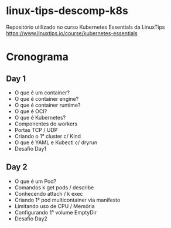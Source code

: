 # linux-tips-descomp-k8s
Repositório utilizado no curso Kubernetes Essentials da LinuxTips
https://www.linuxtips.io/course/kubernetes-essentials

#
# Cronograma
## Day 1
- O que é um container?
- O que é container engine?
- O que é container runtime?
- O que é OCI?
- O que é Kubernetes?
- Componentes do workers
- Portas TCP / UDP
- Criando o 1° cluster c/ Kind
- O que é YAML e Kubectl c/ dryrun
- Desafio Day1

## Day 2
- O que é um Pod?
- Comandos k get pods / describe
- Conhecendo attach / k exec
- Criando 1° pod multicontainer via manifesto
- Limitando uso de CPU / Memória
- Configurando 1° volume EmptyDir
- Desafio Day2